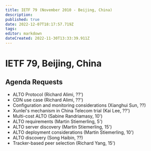 ```yaml
---
title: IETF 79 (November 2010 - Beijing, China)
description: 
published: true
date: 2022-12-07T18:17:57.719Z
tags: 
editor: markdown
dateCreated: 2022-11-30T13:33:39.911Z
---
```


# IETF 79, Beijing, China

## Agenda Requests

- ALTO Protocol (Richard Alimi, ??')
- CDN use case (Richard Alimi, ??')
- Configuration and monitoring considerations (Xianghui Sun, ??)
- Xunlei's mechanism in China Telecom trial (Kai Lee, ??')
- Multi-cost ALTO (Sabine Randriamasy, 10')
- ALTO requirements (Martin Stiemerling, 5')
- ALTO server discovery (Martin Stiemerling, 15')
- ALTO deployment considerations (Martin Stiemerling, 10')
- ALTO discovery (Song Haibin, ??)
- Tracker-based peer selection (Richard Yang, 15')
